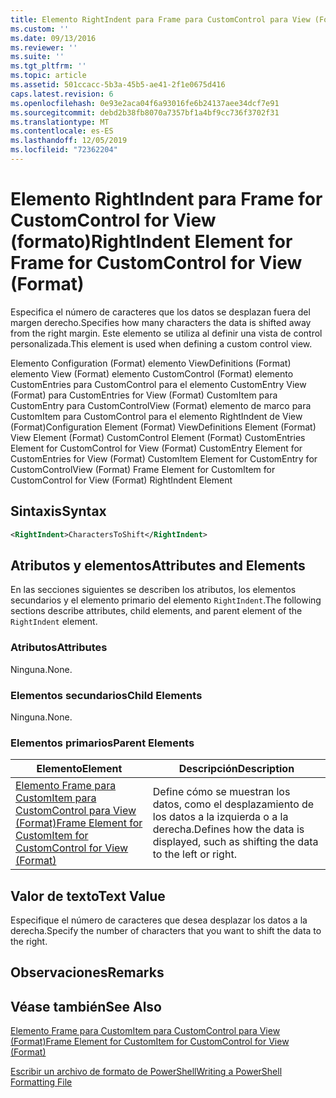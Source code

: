```yaml
---
title: Elemento RightIndent para Frame para CustomControl para View (Format) | Microsoft Docs
ms.custom: ''
ms.date: 09/13/2016
ms.reviewer: ''
ms.suite: ''
ms.tgt_pltfrm: ''
ms.topic: article
ms.assetid: 501ccacc-5b3a-45b5-ae41-2f1e0675d416
caps.latest.revision: 6
ms.openlocfilehash: 0e93e2aca04f6a93016fe6b24137aee34dcf7e91
ms.sourcegitcommit: debd2b38fb8070a7357bf1a4bf9cc736f3702f31
ms.translationtype: MT
ms.contentlocale: es-ES
ms.lasthandoff: 12/05/2019
ms.locfileid: "72362204"
---
```

# <a name="rightindent-element-for-frame-for-customcontrol-for-view-format"></a><span data-ttu-id="05350-102">Elemento RightIndent para Frame for CustomControl for View (formato)</span><span class="sxs-lookup"><span data-stu-id="05350-102">RightIndent Element for Frame for CustomControl for View (Format)</span></span>

<span data-ttu-id="05350-103">Especifica el número de caracteres que los datos se desplazan fuera del margen derecho.</span><span class="sxs-lookup"><span data-stu-id="05350-103">Specifies how many characters the data is shifted away from the right margin.</span></span> <span data-ttu-id="05350-104">Este elemento se utiliza al definir una vista de control personalizada.</span><span class="sxs-lookup"><span data-stu-id="05350-104">This element is used when defining a custom control view.</span></span>

<span data-ttu-id="05350-105">Elemento Configuration (Format) elemento ViewDefinitions (Format) elemento View (Format) elemento CustomControl (Format) elemento CustomEntries para CustomControl para el elemento CustomEntry View (Format) para CustomEntries for View (Format) CustomItem para CustomEntry para CustomControlView (Format) elemento de marco para CustomItem para CustomControl para el elemento RightIndent de View (Format)</span><span class="sxs-lookup"><span data-stu-id="05350-105">Configuration Element (Format) ViewDefinitions Element (Format) View Element (Format) CustomControl Element (Format) CustomEntries Element for CustomControl for View (Format) CustomEntry Element for CustomEntries for View (Format) CustomItem Element for CustomEntry for CustomControlView (Format) Frame Element for CustomItem for CustomControl for View (Format) RightIndent Element</span></span>

## <a name="syntax"></a><span data-ttu-id="05350-106">Sintaxis</span><span class="sxs-lookup"><span data-stu-id="05350-106">Syntax</span></span>

```xml
<RightIndent>CharactersToShift</RightIndent>
```

## <a name="attributes-and-elements"></a><span data-ttu-id="05350-107">Atributos y elementos</span><span class="sxs-lookup"><span data-stu-id="05350-107">Attributes and Elements</span></span>

<span data-ttu-id="05350-108">En las secciones siguientes se describen los atributos, los elementos secundarios y el elemento primario del elemento `RightIndent`.</span><span class="sxs-lookup"><span data-stu-id="05350-108">The following sections describe attributes, child elements, and parent element of the `RightIndent` element.</span></span>

### <a name="attributes"></a><span data-ttu-id="05350-109">Atributos</span><span class="sxs-lookup"><span data-stu-id="05350-109">Attributes</span></span>

<span data-ttu-id="05350-110">Ninguna.</span><span class="sxs-lookup"><span data-stu-id="05350-110">None.</span></span>

### <a name="child-elements"></a><span data-ttu-id="05350-111">Elementos secundarios</span><span class="sxs-lookup"><span data-stu-id="05350-111">Child Elements</span></span>

<span data-ttu-id="05350-112">Ninguna.</span><span class="sxs-lookup"><span data-stu-id="05350-112">None.</span></span>

### <a name="parent-elements"></a><span data-ttu-id="05350-113">Elementos primarios</span><span class="sxs-lookup"><span data-stu-id="05350-113">Parent Elements</span></span>

|<span data-ttu-id="05350-114">Elemento</span><span class="sxs-lookup"><span data-stu-id="05350-114">Element</span></span>|<span data-ttu-id="05350-115">Descripción</span><span class="sxs-lookup"><span data-stu-id="05350-115">Description</span></span>|
|-------------|-----------------|
|[<span data-ttu-id="05350-116">Elemento Frame para CustomItem para CustomControl para View (Format)</span><span class="sxs-lookup"><span data-stu-id="05350-116">Frame Element for CustomItem for CustomControl for View (Format)</span></span>](./frame-element-for-customitem-for-customcontrol-for-view-format.md)|<span data-ttu-id="05350-117">Define cómo se muestran los datos, como el desplazamiento de los datos a la izquierda o a la derecha.</span><span class="sxs-lookup"><span data-stu-id="05350-117">Defines how the data is displayed, such as shifting the data to the left or right.</span></span>|

## <a name="text-value"></a><span data-ttu-id="05350-118">Valor de texto</span><span class="sxs-lookup"><span data-stu-id="05350-118">Text Value</span></span>

<span data-ttu-id="05350-119">Especifique el número de caracteres que desea desplazar los datos a la derecha.</span><span class="sxs-lookup"><span data-stu-id="05350-119">Specify the number of characters that you want to shift the data to the right.</span></span>

## <a name="remarks"></a><span data-ttu-id="05350-120">Observaciones</span><span class="sxs-lookup"><span data-stu-id="05350-120">Remarks</span></span>

## <a name="see-also"></a><span data-ttu-id="05350-121">Véase también</span><span class="sxs-lookup"><span data-stu-id="05350-121">See Also</span></span>

[<span data-ttu-id="05350-122">Elemento Frame para CustomItem para CustomControl para View (Format)</span><span class="sxs-lookup"><span data-stu-id="05350-122">Frame Element for CustomItem for CustomControl for View (Format)</span></span>](./frame-element-for-customitem-for-customcontrol-for-view-format.md)

[<span data-ttu-id="05350-123">Escribir un archivo de formato de PowerShell</span><span class="sxs-lookup"><span data-stu-id="05350-123">Writing a PowerShell Formatting File</span></span>](./writing-a-powershell-formatting-file.md)
